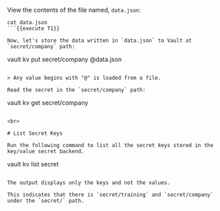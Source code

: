 View the contents of the file named, `data.json`:   

```
cat data.json
```{{execute T1}}

Now, let's store the data written in `data.json` to Vault at `secret/company` path:

```
vault kv put secret/company @data.json
```{{execute T1}}

> Any value begins with "@" is loaded from a file.

Read the secret in the `secret/company` path:

```
vault kv get secret/company
```{{execute T1}}

<br>

# List Secret Keys

Run the following command to list all the secret keys stored in the key/value secret backend.

```
vault kv list secret
```{{execute T1}}

The output displays only the keys and not the values.

This indicates that there is `secret/training` and `secret/company` under the `secret/` path.
